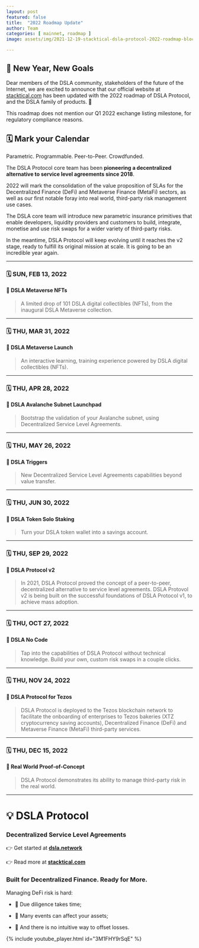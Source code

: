 ```yaml
---
layout: post
featured: false
title:  "2022 Roadmap Update"
author: Team
categories: [ mainnet, roadmap ]
image: assets/img/2021-12-19-stacktical-dsla-protocol-2022-roadmap-blockchain-cryptocurrency-fintech-legaltech-insurtech-itsm-slm-sla-defi-nft.png

---
```


## 🎯 New Year, New Goals

Dear members of the DSLA community, stakeholders of the future of the Internet, we are excited to announce that our official website at [stacktical.com](https://stacktical.com) has been updated with the 2022 roadmap of DSLA Protocol, and the DSLA family of products. 🎉

This roadmap does not mention our Q1 2022 exchange listing milestone, for regulatory compliance reasons.

## 🗓 Mark your Calendar

Parametric. Programmable. Peer-to-Peer. Crowdfunded.

The DSLA Protocol core team has been **pioneering a decentralized alternative to service level agreements since 2018**.

2022 will mark the consolidation of the value proposition of SLAs for the Decentralized Finance (DeFi) and Metaverse Finance (MetaFi) sectors, as well as our first notable foray into real world, third-party risk management use cases.

The DSLA core team will introduce new parametric insurance primitives that enable developers, liquidity providers and customers to build, integrate, monetise and use risk swaps for a wider variety of third-party risks. 

In the meantime, DSLA Protocol will keep evolving until it reaches the v2 stage, ready to fulfill its original mission at scale. It is going to be an incredible year again.

---

### 🗓 SUN, FEB 13, 2022

#### 🎯 DSLA Metaverse NFTs

> A limited drop of 101 DSLA digital collectibles (NFTs), from the inaugural DSLA Metaverse collection.

---

### 🗓 THU, MAR 31, 2022

#### 🎯 DSLA Metaverse Launch

> An interactive learning, training experience powered by DSLA digital collectibles (NFTs).

---

### 🗓 THU, APR 28, 2022

#### 🎯 DSLA Avalanche Subnet Launchpad

> Bootstrap the validation of your Avalanche subnet, using Decentralized Service Level Agreements.

---

### 🗓 THU, MAY 26, 2022

#### 🎯 DSLA Triggers

> New Decentralized Service Level Agreements capabilities beyond value transfer.

---

### 🗓 THU, JUN 30, 2022

#### 🎯 DSLA Token Solo Staking

> Turn your DSLA token wallet into a savings account.

---

### 🗓 THU, SEP 29, 2022

#### 🎯 DSLA Protocol v2

> In 2021, DSLA Protocol proved the concept of a peer-to-peer, decentralized alternative to service level agreements. DSLA Protovol v2 is being built on the successful foundations of DSLA Protocol v1, to achieve mass adoption.

---

### 🗓 THU, OCT 27, 2022

#### 🎯 DSLA No Code

> Tap into the capabilities of DSLA Protocol without technical knowledge. Build your own, custom risk swaps in a couple clicks.

---

### 🗓 THU, NOV 24, 2022

#### 🎯 DSLA Protocol for Tezos

> DSLA Protocol is deployed to the Tezos blockchain network to facilitate the onboarding of enterprises to Tezos bakeries (XTZ cryptocurrency saving accounts), Decentralized Finance (DeFi) and Metaverse Finance (MetaFi) third-party services.

---

### 🗓 THU, DEC 15, 2022

#### 🎯 Real World Proof-of-Concept

> DSLA Protocol demonstrates its ability to manage third-party risk in the real world.

---

# 💡 DSLA Protocol

### Decentralized Service Level Agreements

👉 Get started at **[dsla.network](https://dsla.network)** 

👉 Read more at [**stacktical.com**](https://stacktical.com)

### Built for Decentralized Finance. Ready for More.

Managing DeFi risk is hard:

* 🧐 Due diligence takes time;

* 🔻 Many events can affect your assets;

* 🧯 And there is no intuitive way to offset losses.

{% include youtube_player.html id="3M1FHY9rSqE" %}